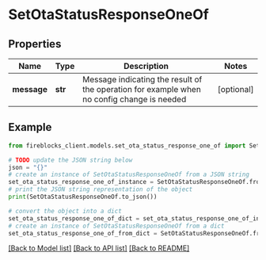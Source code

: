 # SetOtaStatusResponseOneOf


## Properties

Name | Type | Description | Notes
------------ | ------------- | ------------- | -------------
**message** | **str** | Message indicating the result of the operation for example when no config change is needed | [optional] 

## Example

```python
from fireblocks_client.models.set_ota_status_response_one_of import SetOtaStatusResponseOneOf

# TODO update the JSON string below
json = "{}"
# create an instance of SetOtaStatusResponseOneOf from a JSON string
set_ota_status_response_one_of_instance = SetOtaStatusResponseOneOf.from_json(json)
# print the JSON string representation of the object
print(SetOtaStatusResponseOneOf.to_json())

# convert the object into a dict
set_ota_status_response_one_of_dict = set_ota_status_response_one_of_instance.to_dict()
# create an instance of SetOtaStatusResponseOneOf from a dict
set_ota_status_response_one_of_from_dict = SetOtaStatusResponseOneOf.from_dict(set_ota_status_response_one_of_dict)
```
[[Back to Model list]](../README.md#documentation-for-models) [[Back to API list]](../README.md#documentation-for-api-endpoints) [[Back to README]](../README.md)


